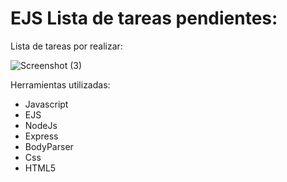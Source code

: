 # EJS Lista de tareas pendientes:
Lista de tareas por realizar:

![Screenshot (3)](https://user-images.githubusercontent.com/60859812/85915929-9f479200-b800-11ea-8c67-a27f99607946.png)

Herramientas utilizadas:

- Javascript
- EJS
- NodeJs
- Express 
- BodyParser
- Css
- HTML5
